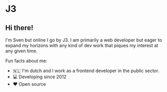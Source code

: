 # J3

## Hi there!
I'm Sven but online I go by J3. I am primarily a web developer but eager to expand my horizons with any kind of dev work that piques my interest at any given time.

Fun facts about me:

- 🇳🇱 I'm dutch and I work as a frontend developer in the public sector.
- 💻 Developing since 2012
- ❤️ Open source
